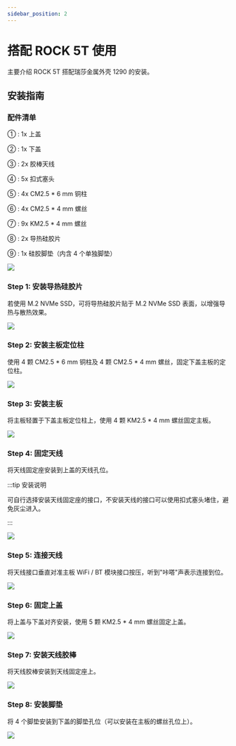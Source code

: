 ```yaml
---
sidebar_position: 2
---
```


# 搭配 ROCK 5T 使用

主要介绍 ROCK 5T 搭配瑞莎金属外壳 1290 的安装。

## 安装指南

### 配件清单

① : 1x 上盖

② : 1x 下盖

③ : 2x 胶棒天线

④ : 5x 扣式塞头

⑤ : 4x CM2.5 \* 6 mm 铜柱

⑥ : 4x CM2.5 \* 4 mm 螺丝

⑦ : 9x KM2.5 \* 4 mm 螺丝

⑧ : 2x 导热硅胶片

⑨ : 1x 硅胶脚垫（内含 4 个单独脚垫）

<div style={{textAlign: 'center'}}>
    <img src="/img/accessories/metal-case-1290/metal-case-1290-00.webp" style={{width: '100%', maxWidth: '1200px'}} />
</div>

### Step 1: 安装导热硅胶片

若使用 M.2 NVMe SSD，可将导热硅胶片贴于 M.2 NVMe SSD 表面，以增强导热与散热效果。

<div style={{textAlign: 'center'}}>
    <img src="/img/accessories/metal-case-1290/metal-case-1290-01.webp" style={{width: '100%', maxWidth: '1200px'}} />
</div>

### Step 2: 安装主板定位柱

使用 4 颗 CM2.5 \* 6 mm 铜柱及 4 颗 CM2.5 \* 4 mm 螺丝，固定下盖主板的定位柱。

<div style={{textAlign: 'center'}}>
    <img src="/img/accessories/metal-case-1290/metal-case-1290-02.webp" style={{width: '100%', maxWidth: '1200px'}} />
</div>

### Step 3: 安装主板

将主板轻置于下盖主板定位柱上，使用 4 颗 KM2.5 \* 4 mm 螺丝固定主板。

<div style={{textAlign: 'center'}}>
    <img src="/img/accessories/metal-case-1290/metal-case-1290-03.webp" style={{width: '100%', maxWidth: '1200px'}} />
</div>

### Step 4: 固定天线

将天线固定座安装到上盖的天线孔位。

:::tip 安装说明

可自行选择安装天线固定座的接口，不安装天线的接口可以使用扣式塞头堵住，避免灰尘进入。

:::

<div style={{textAlign: 'center'}}>
    <img src="/img/accessories/metal-case-1290/metal-case-1290-04.webp" style={{width: '100%', maxWidth: '1200px'}} />
</div>

### Step 5: 连接天线

将天线接口垂直对准主板 WiFi / BT 模块接口按压，听到"咔嗒"声表示连接到位。

<div style={{textAlign: 'center'}}>
    <img src="/img/accessories/metal-case-1290/metal-case-1290-05.webp" style={{width: '100%', maxWidth: '1200px'}} />
</div>

### Step 6: 固定上盖

将上盖与下盖对齐安装，使用 5 颗 KM2.5 \* 4 mm 螺丝固定上盖。

<div style={{textAlign: 'center'}}>
    <img src="/img/accessories/metal-case-1290/metal-case-1290-06.webp" style={{width: '100%', maxWidth: '1200px'}} />
</div>

### Step 7: 安装天线胶棒

将天线胶棒安装到天线固定座上。

<div style={{textAlign: 'center'}}>
    <img src="/img/accessories/metal-case-1290/metal-case-1290-07.webp" style={{width: '100%', maxWidth: '1200px'}} />
</div>

### Step 8: 安装脚垫

将 4 个脚垫安装到下盖的脚垫孔位（可以安装在主板的螺丝孔位上）。

<div style={{textAlign: 'center'}}>
    <img src="/img/accessories/metal-case-1290/metal-case-1290-08.webp" style={{width: '100%', maxWidth: '1200px'}} />
</div>

